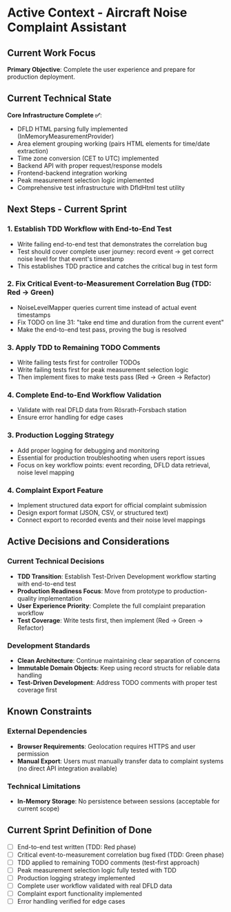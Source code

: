 # Active Context - Aircraft Noise Complaint Assistant

## Current Work Focus

**Primary Objective**: Complete the user experience and prepare for production deployment.

## Current Technical State

**Core Infrastructure Complete ✅**:
- DFLD HTML parsing fully implemented (InMemoryMeasurementProvider)
- Area element grouping working (pairs HTML elements for time/date extraction)
- Time zone conversion (CET to UTC) implemented
- Backend API with proper request/response models
- Frontend-backend integration working
- Peak measurement selection logic implemented
- Comprehensive test infrastructure with DfldHtml test utility

## Next Steps - Current Sprint

### 1. Establish TDD Workflow with End-to-End Test
- Write failing end-to-end test that demonstrates the correlation bug
- Test should cover complete user journey: record event → get correct noise level for that event's timestamp
- This establishes TDD practice and catches the critical bug in test form

### 2. Fix Critical Event-to-Measurement Correlation Bug (TDD: Red → Green)
- NoiseLevelMapper queries current time instead of actual event timestamps
- Fix TODO on line 31: "take end time and duration from the current event"  
- Make the end-to-end test pass, proving the bug is resolved

### 3. Apply TDD to Remaining TODO Comments
- Write failing tests first for controller TODOs
- Write failing tests first for peak measurement selection logic
- Then implement fixes to make tests pass (Red → Green → Refactor)

### 4. Complete End-to-End Workflow Validation
- Validate with real DFLD data from Rösrath-Forsbach station
- Ensure error handling for edge cases

### 3. Production Logging Strategy
- Add proper logging for debugging and monitoring
- Essential for production troubleshooting when users report issues
- Focus on key workflow points: event recording, DFLD data retrieval, noise level mapping

### 4. Complaint Export Feature
- Implement structured data export for official complaint submission
- Design export format (JSON, CSV, or structured text)
- Connect export to recorded events and their noise level mappings

## Active Decisions and Considerations

### Current Technical Decisions
- **TDD Transition**: Establish Test-Driven Development workflow starting with end-to-end test
- **Production Readiness Focus**: Move from prototype to production-quality implementation
- **User Experience Priority**: Complete the full complaint preparation workflow
- **Test Coverage**: Write tests first, then implement (Red → Green → Refactor)

### Development Standards
- **Clean Architecture**: Continue maintaining clear separation of concerns
- **Immutable Domain Objects**: Keep using record structs for reliable data handling
- **Test-Driven Development**: Address TODO comments with proper test coverage first

## Known Constraints

### External Dependencies
- **Browser Requirements**: Geolocation requires HTTPS and user permission  
- **Manual Export**: Users must manually transfer data to complaint systems (no direct API integration available)

### Technical Limitations
- **In-Memory Storage**: No persistence between sessions (acceptable for current scope)

## Current Sprint Definition of Done

- [ ] End-to-end test written (TDD: Red phase)
- [ ] Critical event-to-measurement correlation bug fixed (TDD: Green phase)
- [ ] TDD applied to remaining TODO comments (test-first approach)
- [ ] Peak measurement selection logic fully tested with TDD
- [ ] Production logging strategy implemented
- [ ] Complete user workflow validated with real DFLD data
- [ ] Complaint export functionality implemented
- [ ] Error handling verified for edge cases